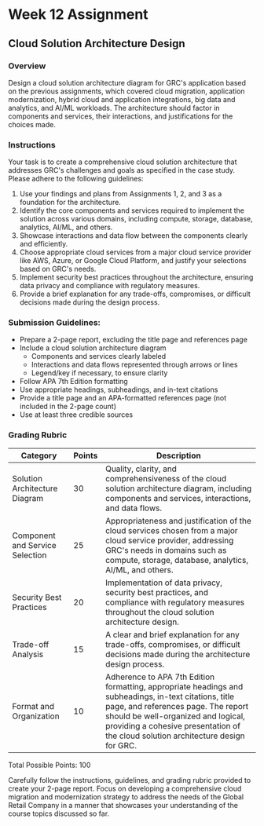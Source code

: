 # Week 12 Assignment

## Cloud Solution Architecture Design

### Overview

Design a cloud solution architecture diagram for GRC's application based on the previous assignments, which covered cloud migration, application modernization, hybrid cloud and application integrations, big data and analytics, and AI/ML workloads. The architecture should factor in components and services, their interactions, and justifications for the choices made.

### Instructions

Your task is to create a comprehensive cloud solution architecture that addresses GRC's challenges and goals as specified in the case study. Please adhere to the following guidelines:

1. Use your findings and plans from Assignments 1, 2, and 3 as a foundation for the architecture.
2. Identify the core components and services required to implement the solution across various domains, including compute, storage, database, analytics, AI/ML, and others.
3. Showcase interactions and data flow between the components clearly and efficiently.
4. Choose appropriate cloud services from a major cloud service provider like AWS, Azure, or Google Cloud Platform, and justify your selections based on GRC's needs.
5. Implement security best practices throughout the architecture, ensuring data privacy and compliance with regulatory measures.
6. Provide a brief explanation for any trade-offs, compromises, or difficult decisions made during the design process.

### Submission Guidelines:

* Prepare a 2-page report, excluding the title page and references page
* Include a cloud solution architecture diagram
    * Components and services clearly labeled
    * Interactions and data flows represented through arrows or lines
    * Legend/key if necessary, to ensure clarity
* Follow APA 7th Edition formatting
* Use appropriate headings, subheadings, and in-text citations
* Provide a title page and an APA-formatted references page (not included in the 2-page count)
* Use at least three credible sources

### Grading Rubric

| Category                        | Points | Description                                                                                                                                                                                                                                                              |
|---------------------------------|--------|--------------------------------------------------------------------------------------------------------------------------------------------------------------------------------------------------------------------------------------------------------------------------|
| Solution Architecture Diagram   | 30     | Quality, clarity, and comprehensiveness of the cloud solution architecture diagram, including components and services, interactions, and data flows.                                                                                                                     |
| Component and Service Selection | 25     | Appropriateness and justification of the cloud services chosen from a major cloud service provider, addressing GRC's needs in domains such as compute, storage, database, analytics, AI/ML, and others.                                                                  |
| Security Best Practices         | 20     | Implementation of data privacy, security best practices, and compliance with regulatory measures throughout the cloud solution architecture design.                                                                                                                      |
| Trade-off Analysis              | 15     | A clear and brief explanation for any trade-offs, compromises, or difficult decisions made during the architecture design process.                                                                                                                                       |
| Format and Organization         | 10     | Adherence to APA 7th Edition formatting, appropriate headings and subheadings, in-text citations, title page, and references page. The report should be well-organized and logical, providing a cohesive presentation of the cloud solution architecture design for GRC. |

Total Possible Points: 100

Carefully follow the instructions, guidelines, and grading rubric provided to create your 2-page report. Focus on developing a comprehensive cloud migration and modernization strategy to address the needs of the Global Retail Company in a manner that showcases your understanding of the course topics discussed so far.
